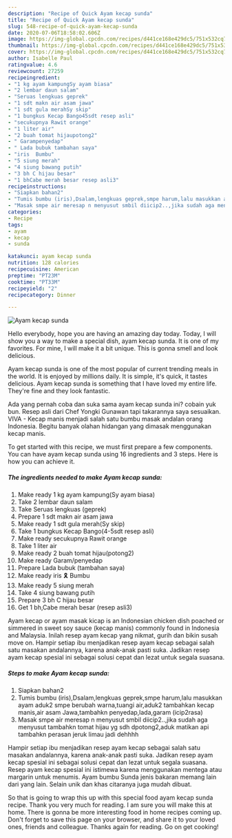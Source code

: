 ```yaml
---
description: "Recipe of Quick Ayam kecap sunda"
title: "Recipe of Quick Ayam kecap sunda"
slug: 548-recipe-of-quick-ayam-kecap-sunda
date: 2020-07-06T18:58:02.606Z
image: https://img-global.cpcdn.com/recipes/d441ce168e429dc5/751x532cq70/ayam-kecap-sunda-foto-resep-utama.jpg
thumbnail: https://img-global.cpcdn.com/recipes/d441ce168e429dc5/751x532cq70/ayam-kecap-sunda-foto-resep-utama.jpg
cover: https://img-global.cpcdn.com/recipes/d441ce168e429dc5/751x532cq70/ayam-kecap-sunda-foto-resep-utama.jpg
author: Isabelle Paul
ratingvalue: 4.6
reviewcount: 27259
recipeingredient:
- "1 kg ayam kampungSy ayam biasa"
- "2 lembar daun salam"
- "Seruas lengkuas geprek"
- "1 sdt makn air asam jawa"
- "1 sdt gula merahSy skip"
- "1 bungkus Kecap Bango45sdt resep asli"
- "secukupnya Rawit orange"
- "1 liter air"
- "2 buah tomat hijaupotong2"
- " Garampenyedap"
- " Lada bubuk tambahan saya"
- "iris  Bumbu"
- "5 siung merah"
- "4 siung bawang putih"
- "3 bh C hijau besar"
- "1 bhCabe merah besar resep asli3"
recipeinstructions:
- "Siapkan bahan2"
- "Tumis bumbu (iris),Dsalam,lengkuas geprek,smpe harum,lalu masukkan ayam aduk2 smpe berubah warna,tuangi air,aduk2 tambahkan kecap manis,air asam Jawa,tambahkn penyedap,lada,garam (icip2rasa)"
- "Masak smpe air meresap n menyusut smbil diicip2..,jika sudah aga menyusut tambahkn tomat hijau yg sdh dpotong2,aduk matikan api tambahkn perasan jeruk limau jadi dehhhh"
categories:
- Recipe
tags:
- ayam
- kecap
- sunda

katakunci: ayam kecap sunda 
nutrition: 128 calories
recipecuisine: American
preptime: "PT23M"
cooktime: "PT33M"
recipeyield: "2"
recipecategory: Dinner

---
```



![Ayam kecap sunda](https://img-global.cpcdn.com/recipes/d441ce168e429dc5/751x532cq70/ayam-kecap-sunda-foto-resep-utama.jpg)

Hello everybody, hope you are having an amazing day today. Today, I will show you a way to make a special dish, ayam kecap sunda. It is one of my favorites. For mine, I will make it a bit unique. This is gonna smell and look delicious.

Ayam kecap sunda is one of the most popular of current trending meals in the world. It is enjoyed by millions daily. It is simple, it's quick, it tastes delicious. Ayam kecap sunda is something that I have loved my entire life. They're fine and they look fantastic.

Ada yang pernah coba dan suka sama ayam kecap sunda ini? cobain yuk bun. Resep asli dari Chef Yongki Gunawan tapi takarannya saya sesuaikan. VIVA - Kecap manis menjadi salah satu bumbu masak andalan orang Indonesia. Begitu banyak olahan hidangan yang dimasak menggunakan kecap manis.


To get started with this recipe, we must first prepare a few components. You can have ayam kecap sunda using 16 ingredients and 3 steps. Here is how you can achieve it.

<!--inarticleads1-->

##### The ingredients needed to make Ayam kecap sunda:

1. Make ready 1 kg ayam kampung(Sy ayam biasa)
1. Take 2 lembar daun salam
1. Take Seruas lengkuas (geprek)
1. Prepare 1 sdt makn air asam jawa
1. Make ready 1 sdt gula merah(Sy skip)
1. Take 1 bungkus Kecap Bango(4-5sdt resep asli)
1. Make ready secukupnya Rawit orange
1. Take 1 liter air
1. Make ready 2 buah tomat hijau(potong2)
1. Make ready  Garam/penyedap
1. Prepare  Lada bubuk (tambahan saya)
1. Make ready iris 🎗️ Bumbu
1. Make ready 5 siung merah
1. Take 4 siung bawang putih
1. Prepare 3 bh C hijau besar
1. Get 1 bh,Cabe merah besar (resep asli3)


Ayam kecap or ayam masak kicap is an Indonesian chicken dish poached or simmered in sweet soy sauce (kecap manis) commonly found in Indonesia and Malaysia. Inilah resep ayam kecap yang nikmat, gurih dan bikin susah move on. Hampir setiap ibu menjadikan resep ayam kecap sebagai salah satu masakan andalannya, karena anak-anak pasti suka. Jadikan resep ayam kecap spesial ini sebagai solusi cepat dan lezat untuk segala suasana. 

<!--inarticleads2-->

##### Steps to make Ayam kecap sunda:

1. Siapkan bahan2
1. Tumis bumbu (iris),Dsalam,lengkuas geprek,smpe harum,lalu masukkan ayam aduk2 smpe berubah warna,tuangi air,aduk2 tambahkan kecap manis,air asam Jawa,tambahkn penyedap,lada,garam (icip2rasa)
1. Masak smpe air meresap n menyusut smbil diicip2..,jika sudah aga menyusut tambahkn tomat hijau yg sdh dpotong2,aduk matikan api tambahkn perasan jeruk limau jadi dehhhh


Hampir setiap ibu menjadikan resep ayam kecap sebagai salah satu masakan andalannya, karena anak-anak pasti suka. Jadikan resep ayam kecap spesial ini sebagai solusi cepat dan lezat untuk segala suasana. Resep ayam kecap spesial ini istimewa karena menggunakan mentega atau margarin untuk menumis. Ayam bumbu Sunda jenis bakaran memang lain dari yang lain. Selain unik dan khas citaranya juga mudah dibuat. 

So that is going to wrap this up with this special food ayam kecap sunda recipe. Thank you very much for reading. I am sure you will make this at home. There is gonna be more interesting food in home recipes coming up. Don't forget to save this page on your browser, and share it to your loved ones, friends and colleague. Thanks again for reading. Go on get cooking!

